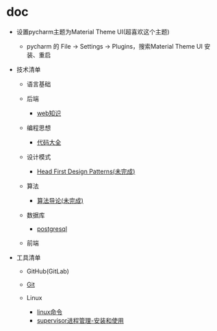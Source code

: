 # doc

- 设置pycharm主题为Material Theme UI(超喜欢这个主题)
    - pycharm 的 File -> Settings -> Plugins，搜索Material Theme UI 安装、重启

- 技术清单
   - 语言基础
   - 后端
      - [web知识](后端/web知识.md)

   - 编程思想
      - [代码大全](编程思想/代码大全/代码大全.md)
   
   - 设计模式
      - [Head First Design Patterns(未完成)](设计模式/Head_First_Design_Patterns.md)
   
   - 算法
      - [算法导论(未完成)](算法/算法导论.md)
   
   - 数据库
      - [postgresql](数据库/postgresql.md)
   
   - 前端

- 工具清单
   
   - GitHub(GitLab)
   
   - [Git](Git/Git.md)
   
   - Linux
      - [linux命令](Linux/linux命令.md)
      - [supervisor进程管理-安装和使用](Linux/supervisor.md)
